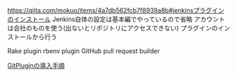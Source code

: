 https://qiita.com/mokuo/items/4a7db562fcb7f8939a8b#jenkinsプラグインのインストール
Jenkins自体の設定は基本編でやっているので省略
アカウントは会社のものを使う(出ないとリポジトリにアクセスできない)
プラグインのインストールから行う

Rake plugin
rbenv plugin
GitHub pull request builder

[GitPluginの導入手順](Images/GitPluginSetting.png)
